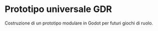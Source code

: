 # Prototipo universale GDR
Costruzione di un prototipo modulare in Godot per futuri giochi di ruolo.
